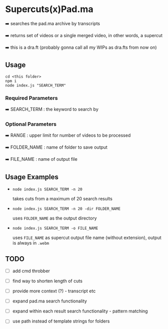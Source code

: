 # Supercuts(x)Pad.ma


:arrow_right: searches the pad.ma archive by transcripts 

:arrow_right: returns set of videos or a single merged video, in other words, a supercut

:arrow_right: this is a dra.ft (probably gonna call all my WIPs as dra.fts from now on)


## Usage

```
cd <this folder>
npm i
node index.js "SEARCH_TERM"
```

### Required Parameters 
:arrow_right: SEARCH_TERM : the keyword to search by

### Optional Parameters
:arrow_right: RANGE : upper limit for number of videos to be processed

:arrow_right: FOLDER_NAME : name of folder to save output

:arrow_right: FILE_NAME : name of output file

## Usage Examples

+ `node index.js SEARCH_TERM -n 20` 

    takes cuts from a maximum of 20 search results 

+ `node index.js SEARCH_TERM -n 20 -dir FOLDER_NAME`

    uses `FOLDER_NAME` as the output directory

+ `node index.js SEARCH_TERM -o FILE_NAME`

    uses `FILE_NAME` as supercut output file name (without extension), output is always in `.webm`


## TODO

- [ ] add cmd throbber
- [ ] find way to shorten length of cuts
- [ ] provide more context (?) - transcript etc
- [ ] expand pad.ma search functionality 
- [ ] expand within each result search functionality - pattern matching
- [ ] use path instead of template strings for folders 

